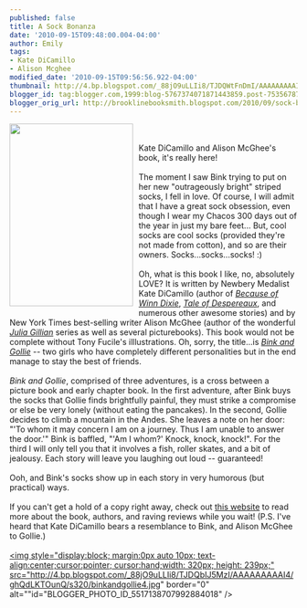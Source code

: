 ```yaml
---
published: false
title: A Sock Bonanza
date: '2010-09-15T09:48:00.004-04:00'
author: Emily
tags:
- Kate DiCamillo
- Alison Mcghee
modified_date: '2010-09-15T09:56:56.922-04:00'
thumbnail: http://4.bp.blogspot.com/_88jO9uLLIi8/TJDQWtFnDmI/AAAAAAAAAIw/bczHOUrVJTk/s72-c/binkandgollie.jpg
blogger_id: tag:blogger.com,1999:blog-5767374071871443859.post-7535678766345631403
blogger_orig_url: http://brooklinebooksmith.blogspot.com/2010/09/sock-bonanza.html
---
```


<a onblur="try {parent.deselectBloggerImageGracefully();} catch(e) {}" href="http://4.bp.blogspot.com/_88jO9uLLIi8/TJDQWtFnDmI/AAAAAAAAAIw/bczHOUrVJTk/s1600/binkandgollie.jpg"><img style="margin: 0pt 10px 10px 0pt; float: left; cursor: pointer; width: 216px; height: 320px;" src="http://4.bp.blogspot.com/_88jO9uLLIi8/TJDQWtFnDmI/AAAAAAAAAIw/bczHOUrVJTk/s320/binkandgollie.jpg" alt="" id="BLOGGER_PHOTO_ID_5517138632007683682" border="0" /></a><br /><br />Kate DiCamillo and Alison McGhee's book, it's really here!<br /><br />The moment I saw Bink trying to put on her new "outrageously bright" striped socks, I fell in love.  Of course, I will admit that I have a great sock obsession, even though I wear my Chacos 300 days out of the year in just my bare feet...  But, cool socks are cool socks (provided they're not made from cotton), and so are their owners.  Socks...socks...socks! :)<br /><br />Oh, what is this book I like, no, absolutely LOVE?  It is written by Newbery Medalist Kate DiCamillo (author of <span style="font-style: italic;"><a href="http://www.brooklinebooksmith-shop.com/book/9780763644321">Because of Winn Dixie</a></span>, <span style="font-style: italic;"><a href="http://www.brooklinebooksmith-shop.com/book/9780763625290">Tale of Despereaux</a></span>, and numerous other awesome stories) and by New York Times best-selling writer Alison McGhee (author of the wonderful <span style="font-style: italic;"><a href="http://www.brooklinebooksmith-shop.com/book/9780545033497">Julia Gillian</a></span> series as well as several picturebooks).  This book would not be complete without Tony Fucile's illlustrations.  Oh, sorry, the title...is <span style="font-style: italic;"><a href="http://www.brooklinebooksmith-shop.com/book/9780763632663">Bink and Gollie</a></span> -- two girls who have completely different personalities but in the end manage to stay the best of friends.<br /><br /><span style="font-style: italic;">Bink and Gollie</span>, comprised of three adventures, is a cross between a picture book and early chapter book.  In the first adventure, after Bink buys the socks that Gollie finds brightfully painful, they must strike a compromise or else be very lonely (without eating the pancakes).  In the second, Gollie decides to climb a mountain in the Andes.  She leaves a note on her door: "'To whom it may concern I am on a journey.  Thus I am unable to answer the door.'"  Bink is baffled, "'Am I whom?'  Knock, knock, knock!".  For the third I will only tell you that it involves a fish, roller skates, and a bit of jealousy.  Each story will leave you laughing out loud -- guaranteed!<br /><br />Ooh, and Bink's socks show up in each story in very humorous (but practical) ways.<br /><br />If you can't get a hold of a copy right away, check out <a href="http://binkandgollie.com/">this website</a> to read more about the book, authors, and raving reviews while you wait!  (P.S. I've heard that Kate DiCamillo bears a resemblance to Bink, and Alison McGhee to Gollie.)<br /><br /><a onblur="try {parent.deselectBloggerImageGracefully();} catch(e) {}" href="http://4.bp.blogspot.com/_88jO9uLLIi8/TJDQbIJ5MzI/AAAAAAAAAI4/ghQdLKTOunQ/s1600/binkandgollie4.jpg"><img style="display:block; margin:0px auto 10px; text-align:center;cursor:pointer; cursor:hand;width: 320px; height: 239px;" src="http://4.bp.blogspot.com/_88jO9uLLIi8/TJDQbIJ5MzI/AAAAAAAAAI4/ghQdLKTOunQ/s320/binkandgollie4.jpg" border="0" alt=""id="BLOGGER_PHOTO_ID_5517138707992884018" /></a>